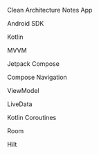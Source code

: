 Clean Architecture Notes App

Android SDK

Kotlin

MVVM

Jetpack Compose

Compose Navigation

ViewModel

LiveData

Kotlin Coroutines

Room

Hilt

